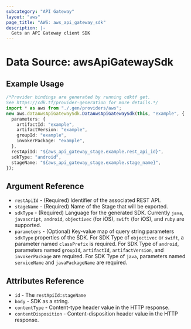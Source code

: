 ```yaml
---
subcategory: "API Gateway"
layout: "aws"
page_title: "AWS: aws_api_gateway_sdk"
description: |-
  Gets an API Gateway client SDK
---
```


# Data Source: awsApiGatewaySdk

## Example Usage

```typescript
/*Provider bindings are generated by running cdktf get.
See https://cdk.tf/provider-generation for more details.*/
import * as aws from "./.gen/providers/aws";
new aws.dataAwsApiGatewaySdk.DataAwsApiGatewaySdk(this, "example", {
  parameters: {
    artifactId: "example",
    artifactVersion: "example",
    groupId: "example",
    invokerPackage: "example",
  },
  restApiId: "${aws_api_gateway_stage.example.rest_api_id}",
  sdkType: "android",
  stageName: "${aws_api_gateway_stage.example.stage_name}",
});

```

## Argument Reference

* `restApiId` - (Required) Identifier of the associated REST API.
* `stageName` - (Required) Name of the Stage that will be exported.
* `sdkType` - (Required) Language for the generated SDK. Currently `java`, `javascript`, `android`, `objectivec` (for iOS), `swift` (for iOS), and `ruby` are supported.
* `parameters` - (Optional) Key-value map of query string parameters `sdkType` properties of the SDK. For SDK Type of `objectivec` or `swift`, a parameter named `classPrefix` is required. For SDK Type of `android`, parameters named `groupId`, `artifactId`, `artifactVersion`, and `invokerPackage` are required. For SDK Type of `java`, parameters named `serviceName` and `javaPackageName` are required.

## Attributes Reference

* `id` - The `restApiId:stageName`
* `body` - SDK as a string.
* `contentType` - Content-type header value in the HTTP response.
* `contentDisposition` - Content-disposition header value in the HTTP response.
